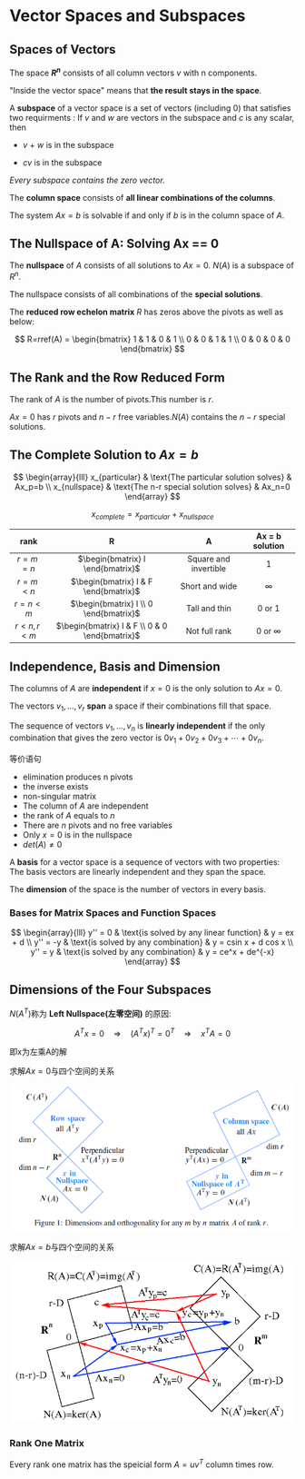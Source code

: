 # Vector Spaces and Subspaces

## Spaces of Vectors

The space **$R^n$** consists of all column vectors $v$ with n components.

"Inside the vector space" means that **the result stays in the space**.

A **subspace** of a vector space is a set of vectors (including 0) that satisfies two requirments : If $v$ and $w$ are vectors in the subspace and $c$ is any scalar, then

- $v$ + $w$ is in the subspace

- $cv$ is in the subspace

*Every subspace contains the zero vector.*

The **column space** consists of **all linear combinations of the columns**.

The system $Ax=b$ is solvable if and only if $b$ is in the column space of $A$.

## The Nullspace of A: Solving Ax == 0

The **nullspace** of $A$ consists of all solutions to $Ax = 0$. $N(A)$ is a subspace of $R^n$.

The nullspace consists of all combinations of the **special solutions**.

The **reduced row echelon matrix** $R$ has zeros above the pivots as well as below:

$$
R=rref(A) = \begin{bmatrix} 1 & 1 & 0 & 1 \\ 0 & 0 & 1 & 1 \\ 0 & 0 & 0 & 0  \end{bmatrix}
$$

## The Rank and the Row Reduced Form

The rank of $A$ is the number of pivots.This number is $r$.

$Ax=0$ has $r$ pivots and $n-r$ free variables.$N(A)$ contains the $n-r$ special solutions.

## The Complete Solution to $Ax = b$

$$
\begin{array}{lll}
x_{particular} & \text{The particular solution solves}  & Ax_p=b \\
x_{nullspace}  & \text{The n-r special solution solves} & Ax_n=0
\end{array}
$$

$$x_{complete} = x_{particular} + x_{nullspace}$$

|    rank   |                        R                       |           A           | Ax = b solution |
|:---------:|:----------------------------------------------:|:---------------------:|:---------------:|
|  $r=m=n$  | $\begin{bmatrix} I \end{bmatrix}$              | Square and invertible | 1               |
|  $r=m<n$  | $\begin{bmatrix} I & F \end{bmatrix}$          |     Short and wide    | ∞               |
|  $r=n<m$  | $\begin{bmatrix} I \\ 0 \end{bmatrix}$         |     Tall and thin     | 0 or 1          |
| $r<n,r<m$ | $\begin{bmatrix} I & F \\ 0 & 0 \end{bmatrix}$ |     Not full rank     | 0 or ∞          |

## Independence, Basis and Dimension

The columns of $A$ are **independent** if $x = 0$ is the only solution to $Ax = 0$.

The vectors $v_1, \ldots , v_r$ **span** a space if their combinations fill that space.

The sequence of vectors $v_1,\ldots,v_n$ is **linearly independent** if the only combination that gives the zero vector is $0v_1+0v_2+0v_3+\cdots+0v_n$.

等价语句

- elimination produces n pivots
- the inverse exists
- non-singular matrix
- The column of $A$ are independent
- the rank of $A$ equals to $n$
- There are $n$ pivots and no free variables
- Only $x=0$ is in the nullspace
- $det(A) ≠ 0$

A **basis** for a vector space is a sequence of vectors with two properties: The basis vectors are linearly independent and they span the space.

The **dimension** of the space is the number of vectors in every basis.

### Bases for Matrix Spaces and Function Spaces

$$
\begin{array}{lll}
y'' = 0  & \text{is solved by any linear function} & y = ex + d \\
y'' = -y  & \text{is solved by any combination} & y = csin x + d cos x \\
y'' = y  & \text{is solved by any combination} & y = ce^x + de^{-x}
\end{array}
$$

## Dimensions of the Four Subspaces

$N(A^T)$称为 **Left Nullspace(左零空间)** 的原因:

$$A^Tx=0 \quad ⇒ \quad (A^Tx)^T=0^T \quad ⇒ \quad x^TA=0$$

即x为左乘A的解

求解$Ax=0$与四个空间的关系

![](assets/3-Vector_Spaces_and_Subspaces-11e8b.png)

求解$Ax=b$与四个空间的关系

![](assets/4-Orthogonality-c01c5.png)

### Rank One Matrix

Every rank one matrix has the speicial form $A=uv^T$ column times row.
